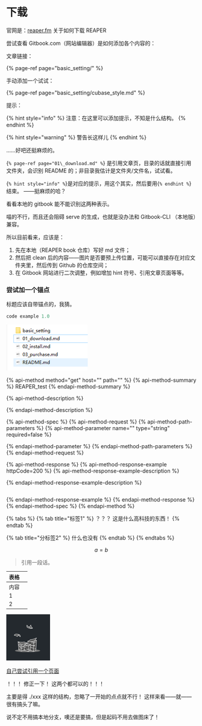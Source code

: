 # 下载

官网是：[reaper.fm](https://github.com/ReaperBook/Reabook/tree/eeb033dffcac10aba1bdbf784e40c48b9f0be611/ch1_prepare/reaper.fm) 关于如何下载 REAPER

尝试查看 Gitbook.com（网站编辑器）是如何添加各个内容的：

文章链接：

{% page-ref page="basic\_setting/" %}

手动添加一个试试：

{% page-ref page="basic\_setting/cubase\_style.md" %}

提示：

{% hint style="info" %}
注意：在这里可以添加提示，不知是什么结构。
{% endhint %}

{% hint style="warning" %}
警告长这样儿
{% endhint %}

……好吧还挺麻烦的。

{`% page-ref page="01\_download.md" %`} 是引用文章页，目录的话就直接引用文件夹，会识别 README 的；非目录我估计是文件夹/文件名，试试看。

{`% hint style="info" %`}是对应的提示，用这个其实，然后要用{`% endhint %`}结束。 ——挺麻烦的哈？

看看本地的 gitbook 能不能识别这两种表示。

喵的不行，而且还会阻碍 serve 的生成，也就是没办法和 Gitbook-CLI （本地版）兼容。

所以目前看来，应该是：

1. 先在本地（REAPER book 仓库）写好 md 文件；
2. 然后把 clean 后的内容——图片是否要预上传位置，可能可以直接存在对应文件夹里，然后传到 Github 的仓库空间；
3. 在 Gitbook 网站进行二次调整，例如增加 hint 符号、引用文章页面等等。





### 尝试加一个锚点

标题应该自带锚点的，我猜。



```c
code example 1.0

```

![&#x56FE;&#x7247;&#x8BC4;&#x8BBA;](../.gitbook/assets/first_pic.png)



{% api-method method="get" host="" path="" %}
{% api-method-summary %}
REAPER\_test
{% endapi-method-summary %}

{% api-method-description %}

{% endapi-method-description %}

{% api-method-spec %}
{% api-method-request %}
{% api-method-path-parameters %}
{% api-method-parameter name="" type="string" required=false %}

{% endapi-method-parameter %}
{% endapi-method-path-parameters %}
{% endapi-method-request %}

{% api-method-response %}
{% api-method-response-example httpCode=200 %}
{% api-method-response-example-description %}

{% endapi-method-response-example-description %}

```

```
{% endapi-method-response-example %}
{% endapi-method-response %}
{% endapi-method-spec %}
{% endapi-method %}

{% tabs %}
{% tab title="标签1" %}
？？？ 这是什么高科技的东西！
{% endtab %}

{% tab title="分标签2" %}
什么也没有
{% endtab %}
{% endtabs %}

$$
a = b
$$



> 引用一段话。



| 表格 |  |
| :--- | :--- |
| 内容 |  |
| 1 |  |
| 2 |  |



![自己尝试添加一张图片](./assets/pages.png)

[自己尝试引用一个页面](./02_install.md)

！！！ 修正一下！
这两个都可以的！！！

主要是得 ./xxx 这样的结构，忽略了一开始的点点就不行！
这样来看——就——很有搞头了嘛。

说不定不用搞本地分支，噢还是要搞，但是起码不用去做图床了！



